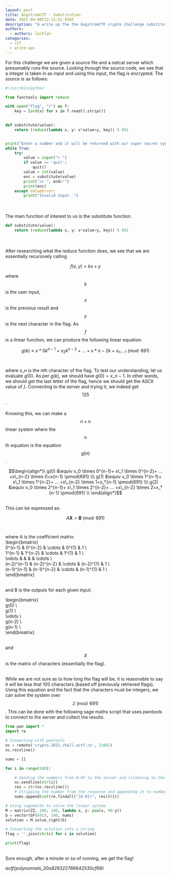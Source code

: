 ```yaml
---
layout: post
title: ångstromCTF - Substitution
date: 2021-04-08T13:12:52.939Z
description: "A write up the the ångstromCTF crypto challenge substitution "
authors:
  - authors: lachlan
categories:
  - ctf
  - write-ups
---
```

For this challenge we are given a source file and a netcat server which presumably runs the source. Looking through the source code, we see that a integer is taken in as input and using this input, the flag is encrypted. The source is as follows:

```python
#!/usr/bin/python

from functools import reduce

with open("flag", "r") as f:
    key = [ord(x) for x in f.read().strip()]
    

def substitute(value):
    return (reduce(lambda x, y: x*value+y, key)) % 691


print("Enter a number and it will be returned with our super secret synthetic substitution technique")
while True:
    try:
        value = input("> ")
        if value == 'quit':
            quit()
        value = int(value)
        enc = substitute(value)
        print(">> ", end="")
        print(enc)
    except ValueError:
        print("Invalid input. ")
```

\
\
The main function of interest to us is the substitute function.

```python
def substitute(value):
    return (reduce(lambda x, y: x*value+y, key)) % 691
```

\
\
After researching what the reduce function does, we see that we are essentially recursively calling 

$$f(x,y) = kx+y$$

where $$k$$ is the user input, $$x$$ is the previous result and $$y$$ is the next character in the flag. As $$f$$ is a linear function, we can produce the following linear equation.

$$g(k) \equiv x*0 k^{n-1}+x_2 k^{n-2}+...+x*{n-2} k+x_{n-1} \pmod{691}$$\
\
where $x\_n$ is the $n$th character of the flag. To test our understanding, let us evaluate $g(0)$. As per $g(k)$, we should have $g(0)=x\_{n-1}$. In other words, we should get the last letter of the flag, hence we should get the ASCII value of *}*. Connecting to the server and trying it, we indeed get $$125$$.\
\
Knowing this, we can make a $$n \times n$$ linear system where the $$n$$th equation is the equation $$g(n)$$. 

$$\begin{align*}\
g(0) &\equiv x_0 \times 0^{n-1}+ x\_1 \times 0^{n-2}+ ... +x\_{n-2} \times 0+x{n-1} \pmod{691} \\\
g(1) &\equiv x_0 \times 1^{n-1}+ x\_1 \times 1^{n-2}+ ... +x\_{n-2} \times 1+x_*{n-1} \pmod{691} \\\
g(2) &\equiv x_0 \times 2^{n-1}+ x\_1 \times 2^{n-2}+ ... +x\_{n-2} \times 2+x_*{n-1} \pmod{691} \\
\end{align*}$$

\
This can be expressed as:

$$A\textbf{X}=\textbf{B} \pmod{691}$$\
\
where A is the coefficient matrix:\
\begin{bmatrix}\
0^{n-1} & 0^{n-2} & \cdots & 0^{1} & 1 \\\
1^{n-1} & 1^{n-2} & \cdots & 1^{1} & 1 \\\
\vdots   &             &            &          &  \vdots  \\\
(n-2)^{n-1} & (n-2)^{n-2} & \cdots & (n-2)^{1} & 1 \\\
(n-1)^{n-1} & (n-1)^{n-2} & \cdots & (n-1)^{1} & 1 \\\
\end{bmatrix}

\
and B is the outputs for each given input:

\begin{bmatrix}\
g(0) \\\
g(1) \\\
\vdots \\\
g(n-2) \\\
g(n-1) \\\
\end{bmatrix}

\
and $$X$$ is the matrix of characters (essentially the flag).

\
While we are not sure as to how long the flag will be, it is reasonable to say it will be less that 100 characters (based off previously retrieved flags). Using this equation and the fact that the characters must be integers, we can solve the system over $$\mathbb{Z}\pmod{691}$$. This can be done with the following sage maths script that uses *pwntools* to connect to the server and collect the results.

```python
from pwn import *
import re

# Connecting with pwntools
nc = remote('crypto.2021.chall.actf.co', 21601)
nc.recvline()

nums = []

for i in range(100):

    # Sending the numbers from 0-99 to the server and listening to the response
    nc.sendline(str(i))
    res = str(nc.recvline())
    # Stripping the number from the response and appending it to numbers
    nums.append(int(re.findall("[0-9]+", res)[0]))

# Using sagemaths to solve the linear system
M = matrix(ZZ, 100, 100, lambda x, y: pow(x, 99-y))
b = vector(GF(691), 100, nums)
solution = M.solve_right(b)

# Converting the solution into a string
flag = ''.join(chr(c) for c in solution)

print(flag)
```

\
Sure enough, after a minute or so of running, we get the flag!

*actf{polynomials_20a829322766642530cf69}*